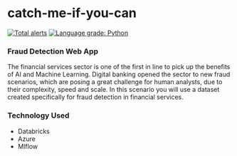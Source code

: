 # catch-me-if-you-can
[![Total alerts](https://img.shields.io/lgtm/alerts/g/dachosen1/catch-me-if-you-can.svg?logo=lgtm&logoWidth=18)](https://lgtm.com/projects/g/dachosen1/catch-me-if-you-can/alerts/)
[![Language grade: Python](https://img.shields.io/lgtm/grade/python/g/dachosen1/catch-me-if-you-can.svg?logo=lgtm&logoWidth=18)](https://lgtm.com/projects/g/dachosen1/catch-me-if-you-can/context:python)


### Fraud Detection Web App

The financial services sector is one of the first in line to pick up the benefits of AI and Machine Learning. Digital banking opened the sector to new fraud scenarios, which are posing a great challenge for human analysts, due to their complexity, speed and scale. In this scenario you will use a dataset created specifically for fraud detection in financial services.

### Technology Used 
- Databricks
- Azure 
- Mlflow
